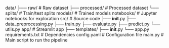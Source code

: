 data/
├── raw/                # Raw dataset
├── processed/          # Processed dataset
└── splits/             # Train/test splits
models/                 # Trained models
notebooks/              # Jupyter notebooks for exploration
src/                    # Source code
├── __init__.py
├── data_preprocessing.py
├── train.py
├── evaluate.py
├── predict.py
└── utils.py
app/                    # Streamlit app
├── templates/
├── __init__.py
└── app.py
requirements.txt        # Dependencies
config.yaml             # Configuration file
main.py                 # Main script to run the pipeline